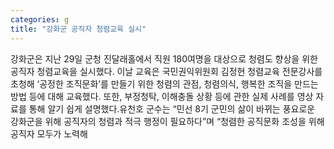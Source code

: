 ```yaml
---
categories: g
title: "강화군 공직자 청렴교육 실시"
---
```

강화군은 지난 29일 군청 진달래홀에서 직원 180여명을 대상으로 청렴도 향상을 위한 공직자 청렴교육을 실시했다. 이날 교육은 국민권익위원회 김정현 청렴교육 전문강사를 초청해 ‘공정한 조직문화’를 만들기 위한 청렴의 관점, 청렴의식, 행복한 조직을 만드는 방법 등에 대해 교육했다. 또한, 부정청탁, 이해충돌 상황 등에 관한 실제 사례를 영상 자료를 통해 알기 쉽게 설명했다.유천호 군수는 “민선 8기 군민의 삶이 바뀌는 풍요로운 강화군을 위해 공직자의 청렴과 적극 행정이 필요하다”며 “청렴한 공직문화 조성을 위해 공직자 모두가 노력해